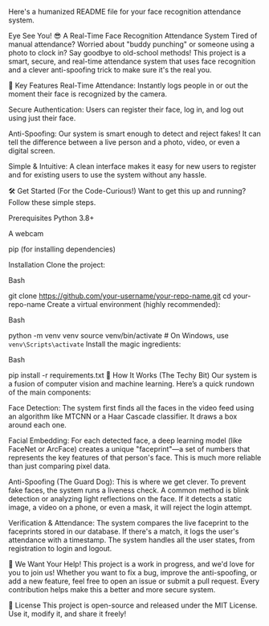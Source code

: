 Here's a humanized README file for your face recognition attendance system.

Eye See You! 😎 A Real-Time Face Recognition Attendance System
Tired of manual attendance? Worried about "buddy punching" or someone using a photo to clock in? Say goodbye to old-school methods! This project is a smart, secure, and real-time attendance system that uses face recognition and a clever anti-spoofing trick to make sure it's the real you.

🚀 Key Features
Real-Time Attendance: Instantly logs people in or out the moment their face is recognized by the camera.

Secure Authentication: Users can register their face, log in, and log out using just their face.

Anti-Spoofing: Our system is smart enough to detect and reject fakes! It can tell the difference between a live person and a photo, video, or even a digital screen.

Simple & Intuitive: A clean interface makes it easy for new users to register and for existing users to use the system without any hassle.

🛠️ Get Started (For the Code-Curious!)
Want to get this up and running? Follow these simple steps.

Prerequisites
Python 3.8+

A webcam

pip (for installing dependencies)

Installation
Clone the project:

Bash

git clone https://github.com/your-username/your-repo-name.git
cd your-repo-name
Create a virtual environment (highly recommended):

Bash

python -m venv venv
source venv/bin/activate  # On Windows, use `venv\Scripts\activate`
Install the magic ingredients:

Bash

pip install -r requirements.txt
🧠 How It Works (The Techy Bit)
Our system is a fusion of computer vision and machine learning. Here’s a quick rundown of the main components:

Face Detection: The system first finds all the faces in the video feed using an algorithm like MTCNN or a Haar Cascade classifier. It draws a box around each one.

Facial Embedding: For each detected face, a deep learning model (like FaceNet or ArcFace) creates a unique "faceprint"—a set of numbers that represents the key features of that person's face. This is much more reliable than just comparing pixel data.

Anti-Spoofing (The Guard Dog): This is where we get clever. To prevent fake faces, the system runs a liveness check. A common method is blink detection or analyzing light reflections on the face. If it detects a static image, a video on a phone, or even a mask, it will reject the login attempt.

Verification & Attendance: The system compares the live faceprint to the faceprints stored in our database. If there's a match, it logs the user's attendance with a timestamp. The system handles all the user states, from registration to login and logout.

🤝 We Want Your Help!
This project is a work in progress, and we'd love for you to join us! Whether you want to fix a bug, improve the anti-spoofing, or add a new feature, feel free to open an issue or submit a pull request. Every contribution helps make this a better and more secure system.

📄 License
This project is open-source and released under the MIT License. Use it, modify it, and share it freely!
